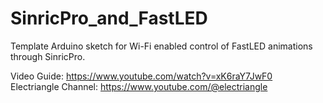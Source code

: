 # SinricPro_and_FastLED
Template Arduino sketch for Wi-Fi enabled control of FastLED animations through SinricPro.

Video Guide: https://www.youtube.com/watch?v=xK6raY7JwF0  
Electriangle Channel: https://www.youtube.com/@electriangle  
